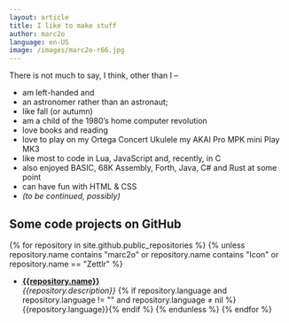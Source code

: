 ```yaml
---
layout: article
title: I like to make stuff
author: marc2o
language: en-US
image: /images/marc2o-r66.jpg
---
```


There is not much to say, I think, other than I –

- am left-handed and
- an astronomer rather than an astronaut;
- like fall (or autumn)
- am a child of the 1980’s home computer revolution
- love books and reading
- love to play on my Ortega Concert Ukulele my AKAI Pro MPK mini Play MK3
- like most to code in Lua, JavaScript and, recently, in C
- also enjoyed BASIC, 68K Assembly, Forth, Java, C# and Rust at some point
- can have fun with HTML & CSS
- _(to be continued, possibly)_


## Some code projects on GitHub

{% for repository in site.github.public_repositories %}
{% unless repository.name contains "marc2o" or repository.name contains "Icon" or repository.name == "Zettlr" %}
- **[{{repository.name}}]({{repository.html_url}})**<br>_{{repository.description}}_ {% if repository.language  and repository.language != "" and repository.language ≠ nil %}<br><span class="code_language GitHub_{{repository.language}}"></span><span>{{repository.language}}</span>{% endif %}
{% endunless %}
{% endfor %}

<!-- <figure>
    <span><iframe frameborder="0" src="https://itch.io/embed-upload/270605?color=101010" allowfullscreen="" width="100%" height="660"><a href="https://marc2o.itch.io/cessare">Play Cessare on itch.io</a></iframe></span>
    <figcaption><a href="https://marc2o.itch.io/cessare" target="_blank">Cessare</a></figcaption>
</figure> -->
